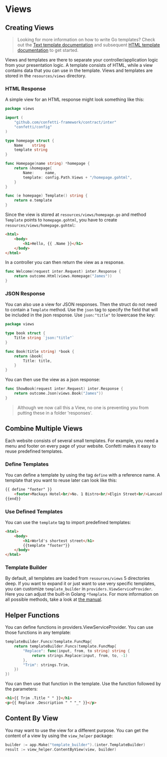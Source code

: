 # Views

## Creating Views

> Looking for more information on how to write Go templates? Check out the [Text template documentation](https://golang.org/pkg/text/template/#hdr-Text_and_spaces) and subsequent [HTML template documentation](https://golang.org/pkg/html/template/) to get started.

Views and templates are there to separate your controller/application logic from your presentation logic. A template consists of HTML, while a view contains data that you can use in the template. Views and templates are stored in the `resources/views` directory.

### HTML Response

A simple view for an HTML response might look something like this:

``` go
package views

import (
    "github.com/confetti-framework/contract/inter"
    "confetti/config"
)

type homepage struct {
    Name    string
    template string
}

func Homepage(name string) *homepage {
    return &homepage{
        Name:     name,
        template: config.Path.Views + "/homepage.gohtml",
    }
}

func (e homepage) Template() string {
    return e.template
}
```

Since the view is stored at `resources/views/homepage.go` and method `Template` points to `homepage.gohtml`, you have to
create `resources/views/homepage.gohtml`:

``` html
<html>
    <body>
        <h1>Hello, {{ .Name }}</h1>
    </body>
</html>
```

In a controller you can then return the view as a response.

``` go
func Welcome(request inter.Request) inter.Response {
    return outcome.Html(views.Homepage("James"))
}
```

### JSON Response

You can also use a view for JSON responses. Then the struct do not need to contain a `Template` method. Use the `json` tag to specify the field that will be included in the json response. Use `json:"title"` to lowercase the key:

``` go
package views

type book struct {
    Title string `json:"title"`
}

func Book(title string) *book {
    return &book{
        Title: title,
    }
}
```

You can then use the view as a json response:

``` go
func ShowBook(request inter.Request) inter.Response {
    return outcome.Json(views.Book("James"))
}
```

> Although we now call this a View, no one is preventing you from putting these in a folder 'responses'.

## Combine Multiple Views

Each website consists of several small templates. For example, you need a menu and footer on every page of your website.
Confetti makes it easy to reuse predefined templates.

### Define Templates

You can define a template by using the tag `define` with a reference name. A template that you want to reuse later can
look like this:

``` html
{{ define "footer" }}
    <footer>Mackays Hotel<br/>No. 1 Bistro<br/>Elgin Street<br/>Lancashire</footer>
{{end}}
```

### Use Defined Templates

You can use the `template` tag to import predefined templates:

``` html {4}
<html>
    <body>
        <h1>World's shortest street</h1>
        {{template "footer"}}
    </body>
</html>
```

### Template Builder

By default, all templates are loaded from `resources/views` 5 directories deep. If you want to expand it or just want to
use very specific templates, you can customize `template_builder` in `providers.ViewServiceProvider`. Here you can
adjust the built-in Golang `*Template`. For more information on all possible methods, take a look
at [the manual](https://golang.org/pkg/text/template/#Template.AddParseTree).

## Helper Functions

You can define functions in providers.ViewServiceProvider. You can use those functions in any template:

``` go {3-6}
templateBuilder.Funcs(template.FuncMap{
    return templateBuilder.Funcs(template.FuncMap{
        "Replace": func(input, from, to string) string {
            return strings.Replace(input, from, to, -1)
        },
        "Trim": strings.Trim,
    })
})
```

You can then use that function in the template. Use the function followed by the parameters:

``` html
<h1>{{ Trim .Title " " }}</h1>
<p>{{ Replace .Description " " "_" }}</p>
```

## Content By View

You may want to use the view for a different purpose. You can get the content of a view by using the `view_helper`
package:

``` go
builder := app.Make("template_builder").(inter.TemplateBuilder)
result := view_helper.ContentByView(view, builder)
```
